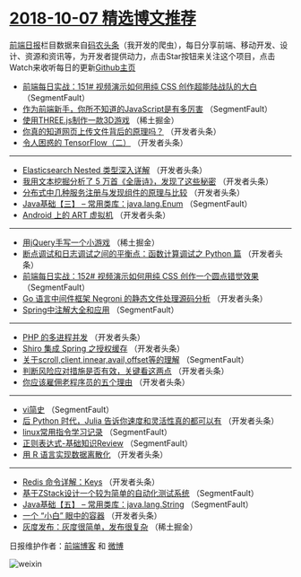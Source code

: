 # [2018-10-07 精选博文推荐](https://toutiao.qdkfweb.cn/date/2018/10/07)

[前端日报](https://qdkfweb.cn/c/news)栏目数据来自[码农头条](https://toutiao.qdkfweb.cn/)（我开发的爬虫），每日分享前端、移动开发、设计、资源和资讯等，为开发者提供动力，点击Star按钮来关注这个项目，点击Watch来收听每日的更新[Github主页](https://github.com/kujian/frontendDaily)
* [前端每日实战：151# 视频演示如何用纯 CSS 创作超能陆战队的大白](https://toutiao.qdkfweb.cn/88218.html) （SegmentFault）
* [作为前端新手，你所不知道的JavaScript是有多厉害](https://toutiao.qdkfweb.cn/88281.html) （SegmentFault）
* [使用THREE.js制作一款3D游戏](https://toutiao.qdkfweb.cn/88268.html) （稀土掘金）
* [你真的知道网页上传文件背后的原理吗？](https://toutiao.qdkfweb.cn/88221.html) （开发者头条）
* [令人困惑的 TensorFlow（二）](https://toutiao.qdkfweb.cn/88223.html) （开发者头条）

***
* [Elasticsearch Nested 类型深入详解](https://toutiao.qdkfweb.cn/88253.html) （开发者头条）
* [我用文本挖掘分析了 5 万首《全唐诗》，发现了这些秘密](https://toutiao.qdkfweb.cn/88220.html) （开发者头条）
* [分布式中几种服务注册与发现组件的原理与比较](https://toutiao.qdkfweb.cn/88222.html) （开发者头条）
* [Java基础【三】 &#8211; 常用类库：java.lang.Enum](https://toutiao.qdkfweb.cn/88219.html) （SegmentFault）
* [Android 上的 ART 虚拟机](https://toutiao.qdkfweb.cn/88250.html) （开发者头条）

***
* [用jQuery手写一个小游戏](https://toutiao.qdkfweb.cn/88269.html) （稀土掘金）
* [断点调试和日志调试之间的平衡点：函数计算调试之 Python 篇](https://toutiao.qdkfweb.cn/88255.html) （开发者头条）
* [前端每日实战：152# 视频演示如何用纯 CSS 创作一个圆点错觉效果](https://toutiao.qdkfweb.cn/88277.html) （SegmentFault）
* [Go 语言中间件框架 Negroni 的静态文件处理源码分析](https://toutiao.qdkfweb.cn/88251.html) （开发者头条）
* [Spring中注解大全和应用](https://toutiao.qdkfweb.cn/88275.html) （SegmentFault）

***
* [PHP 的多进程并发](https://toutiao.qdkfweb.cn/88224.html) （开发者头条）
* [Shiro 集成 Spring 之授权缓存](https://toutiao.qdkfweb.cn/88256.html) （开发者头条）
* [关于scroll,client,innear,avail,offset等的理解](https://toutiao.qdkfweb.cn/88276.html) （SegmentFault）
* [判断风险应对措施是否有效，关键看这两点](https://toutiao.qdkfweb.cn/88225.html) （开发者头条）
* [你应该雇佣老程序员的五个理由](https://toutiao.qdkfweb.cn/88252.html) （开发者头条）

***
* [vi简史](https://toutiao.qdkfweb.cn/88278.html) （SegmentFault）
* [后 Python 时代，Julia 告诉你速度和灵活性真的都可以有](https://toutiao.qdkfweb.cn/88226.html) （开发者头条）
* [linux常用指令学习记录](https://toutiao.qdkfweb.cn/88216.html) （SegmentFault）
* [正则表达式-基础知识Review](https://toutiao.qdkfweb.cn/88279.html) （SegmentFault）
* [用 R 语言实现数据离散化](https://toutiao.qdkfweb.cn/88227.html) （开发者头条）

***
* [Redis 命令详解：Keys](https://toutiao.qdkfweb.cn/88254.html) （开发者头条）
* [基于ZStack设计一个较为简单的自动化测试系统](https://toutiao.qdkfweb.cn/88217.html) （SegmentFault）
* [Java基础【五】 &#8211; 常用类库：java.lang.String](https://toutiao.qdkfweb.cn/88280.html) （SegmentFault）
* [一个 “小白” 眼中的容器](https://toutiao.qdkfweb.cn/88228.html) （开发者头条）
* [灰度发布：灰度很简单，发布很复杂](https://toutiao.qdkfweb.cn/88265.html) （稀土掘金）

日报维护作者：[前端博客](https://qdkfweb.cn/) 和 [微博](https://qdkfweb.cn/go/weibo)

![weixin](https://user-images.githubusercontent.com/3055447/38468989-651132ac-3b80-11e8-8e6b-15122322a9d7.png)
